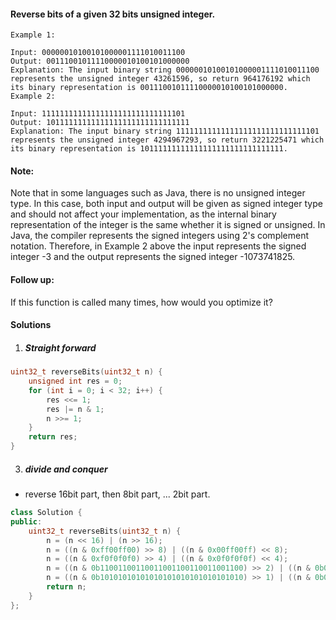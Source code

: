 #### Reverse bits of a given 32 bits unsigned integer.

 

```
Example 1:

Input: 00000010100101000001111010011100
Output: 00111001011110000010100101000000
Explanation: The input binary string 00000010100101000001111010011100 represents the unsigned integer 43261596, so return 964176192 which its binary representation is 00111001011110000010100101000000.
Example 2:

Input: 11111111111111111111111111111101
Output: 10111111111111111111111111111111
Explanation: The input binary string 11111111111111111111111111111101 represents the unsigned integer 4294967293, so return 3221225471 which its binary representation is 10111111111111111111111111111111.
```
 

#### Note:

Note that in some languages such as Java, there is no unsigned integer type. In this case, both input and output will be given as signed integer type and should not affect your implementation, as the internal binary representation of the integer is the same whether it is signed or unsigned.
In Java, the compiler represents the signed integers using 2's complement notation. Therefore, in Example 2 above the input represents the signed integer -3 and the output represents the signed integer -1073741825.
 

#### Follow up:

If this function is called many times, how would you optimize it?

#### Solutions

1. ##### Straight forward

```c++
uint32_t reverseBits(uint32_t n) {
    unsigned int res = 0;
    for (int i = 0; i < 32; i++) {
        res <<= 1;
        res |= n & 1;
        n >>= 1;
    }
    return res;
}
```


3. ##### divide and conquer

- reverse 16bit part, then 8bit part, ... 2bit part.

```c++
class Solution {
public:
    uint32_t reverseBits(uint32_t n) {
        n = (n << 16) | (n >> 16);
        n = ((n & 0xff00ff00) >> 8) | ((n & 0x00ff00ff) << 8);
        n = ((n & 0xf0f0f0f0) >> 4) | ((n & 0x0f0f0f0f) << 4);
        n = ((n & 0b11001100110011001100110011001100) >> 2) | ((n & 0b00110011001100110011001100110011) << 2);
        n = ((n & 0b10101010101010101010101010101010) >> 1) | ((n & 0b01010101010101010101010101010101) << 1);
        return n;
    }
};
```


